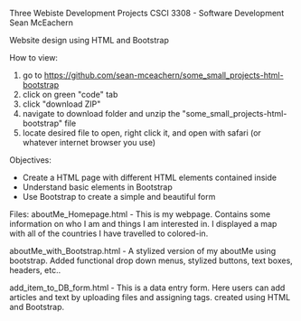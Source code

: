 
Three Webiste Development Projects
CSCI 3308 - Software Development
Sean McEachern

Website design using HTML and Bootstrap

How to view:
1. go to https://github.com/sean-mceachern/some_small_projects-html-bootstrap
2. click on green "code" tab
3. click "download ZIP"
4. navigate to download folder and unzip the "some_small_projects-html-bootstrap" file
5. locate desired file to open, right click it, and open with safari (or whatever internet browser you use)



Objectives:
 - Create a HTML page with different HTML elements contained inside
 - Understand basic elements in Bootstrap
 - Use Bootstrap to create a simple and beautiful form
 
Files: 
aboutMe_Homepage.html - This is my webpage. Contains some information on who I am and things I am interested in. I displayed a map with all of the countries I have travelled to colored-in. 
 
aboutMe_with_Bootstrap.html - A stylized version of my aboutMe using bootstrap. Added functional drop down menus, stylized buttons, text boxes, headers, etc..

add_item_to_DB_form.html - This is a data entry form. Here users can add articles and text by uploading files and assigning tags. created using HTML and Bootstrap.
